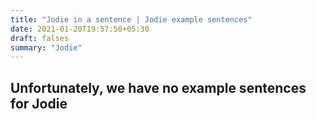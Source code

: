 ```yaml
---
title: "Jodie in a sentence | Jodie example sentences"
date: 2021-01-20T19:57:50+05:30
draft: falses
summary: "Jodie"
---
```

## Unfortunately, we have no example sentences for Jodie                 

